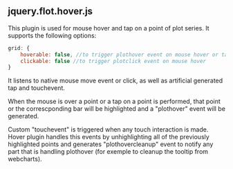 ## jquery.flot.hover.js

This plugin is used for mouse hover and tap on a point of plot series.
It supports the following options:
```js
grid: {
    hoverable: false, //to trigger plothover event on mouse hover or tap on a point
    clickable: false //to trigger plotclick event on mouse hover
}
```

It listens to native mouse move event or click, as well as artificial generated
tap and touchevent.

When the mouse is over a point or a tap on a point is performed, that point or
the correscponding bar will be highlighted and a "plothover" event will be generated.

Custom "touchevent" is triggered when any touch interaction is made. Hover plugin
handles this events by unhighlighting all of the previously highlighted points and generates
"plothovercleanup" event to notify any part that is handling plothover (for exemple to cleanup
the tooltip from webcharts).
